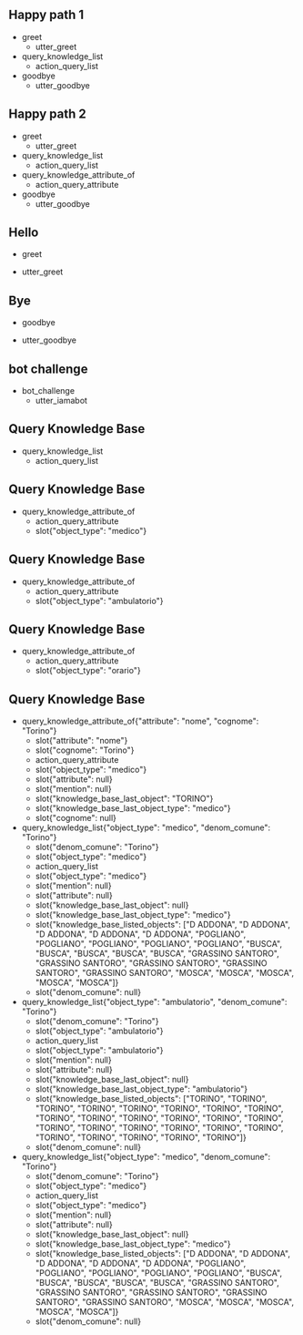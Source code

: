 ## Happy path 1
* greet
  - utter_greet
* query_knowledge_list
  - action_query_list
* goodbye
  - utter_goodbye

## Happy path 2
* greet
  - utter_greet
* query_knowledge_list
  - action_query_list
* query_knowledge_attribute_of
  - action_query_attribute
* goodbye
  - utter_goodbye

## Hello
* greet
- utter_greet

## Bye
* goodbye
- utter_goodbye

## bot challenge
* bot_challenge
  - utter_iamabot

## Query Knowledge Base
* query_knowledge_list
  - action_query_list

## Query Knowledge Base
* query_knowledge_attribute_of
  - action_query_attribute
  - slot{"object_type": "medico"}

## Query Knowledge Base
* query_knowledge_attribute_of
  - action_query_attribute
  - slot{"object_type": "ambulatorio"}

## Query Knowledge Base
* query_knowledge_attribute_of
  - action_query_attribute
  - slot{"object_type": "orario"}
## Query Knowledge Base
* query_knowledge_attribute_of{"attribute": "nome", "cognome": "Torino"}
    - slot{"attribute": "nome"}
    - slot{"cognome": "Torino"}
    - action_query_attribute
    - slot{"object_type": "medico"}
    - slot{"attribute": null}
    - slot{"mention": null}
    - slot{"knowledge_base_last_object": "TORINO"}
    - slot{"knowledge_base_last_object_type": "medico"}
    - slot{"cognome": null}
* query_knowledge_list{"object_type": "medico", "denom_comune": "Torino"}
    - slot{"denom_comune": "Torino"}
    - slot{"object_type": "medico"}
    - action_query_list
    - slot{"object_type": "medico"}
    - slot{"mention": null}
    - slot{"attribute": null}
    - slot{"knowledge_base_last_object": null}
    - slot{"knowledge_base_last_object_type": "medico"}
    - slot{"knowledge_base_listed_objects": ["D ADDONA", "D ADDONA", "D ADDONA", "D ADDONA", "D ADDONA", "POGLIANO", "POGLIANO", "POGLIANO", "POGLIANO", "POGLIANO", "BUSCA", "BUSCA", "BUSCA", "BUSCA", "BUSCA", "GRASSINO SANTORO", "GRASSINO SANTORO", "GRASSINO SANTORO", "GRASSINO SANTORO", "GRASSINO SANTORO", "MOSCA", "MOSCA", "MOSCA", "MOSCA", "MOSCA"]}
    - slot{"denom_comune": null}
* query_knowledge_list{"object_type": "ambulatorio", "denom_comune": "Torino"}
    - slot{"denom_comune": "Torino"}
    - slot{"object_type": "ambulatorio"}
    - action_query_list
    - slot{"object_type": "ambulatorio"}
    - slot{"mention": null}
    - slot{"attribute": null}
    - slot{"knowledge_base_last_object": null}
    - slot{"knowledge_base_last_object_type": "ambulatorio"}
    - slot{"knowledge_base_listed_objects": ["TORINO", "TORINO", "TORINO", "TORINO", "TORINO", "TORINO", "TORINO", "TORINO", "TORINO", "TORINO", "TORINO", "TORINO", "TORINO", "TORINO", "TORINO", "TORINO", "TORINO", "TORINO", "TORINO", "TORINO", "TORINO", "TORINO", "TORINO", "TORINO", "TORINO"]}
    - slot{"denom_comune": null}
* query_knowledge_list{"object_type": "medico", "denom_comune": "Torino"}
    - slot{"denom_comune": "Torino"}
    - slot{"object_type": "medico"}
    - action_query_list
    - slot{"object_type": "medico"}
    - slot{"mention": null}
    - slot{"attribute": null}
    - slot{"knowledge_base_last_object": null}
    - slot{"knowledge_base_last_object_type": "medico"}
    - slot{"knowledge_base_listed_objects": ["D ADDONA", "D ADDONA", "D ADDONA", "D ADDONA", "D ADDONA", "POGLIANO", "POGLIANO", "POGLIANO", "POGLIANO", "POGLIANO", "BUSCA", "BUSCA", "BUSCA", "BUSCA", "BUSCA", "GRASSINO SANTORO", "GRASSINO SANTORO", "GRASSINO SANTORO", "GRASSINO SANTORO", "GRASSINO SANTORO", "MOSCA", "MOSCA", "MOSCA", "MOSCA", "MOSCA"]}
    - slot{"denom_comune": null}
